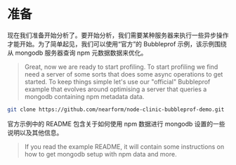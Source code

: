 # 准备

现在我们准备开始分析了。要开始分析，我们需要某种服务器来执行一些异步操作才能开始。为了简单起见，我们可以使用“官方”的 Bubbleprof 示例，该示例围绕从 mongodb 服务器查询 npm 元数据数据来优化。
> Great, now we are ready to start profiling. To start profiling we find need a server of some sorts that does some async operations to get started. To keep things simple let's use our "official" Bubbleprof example that evolves around optimising a server that queries a mongodb containing npm metadata data.

```bash
git clone https://github.com/nearform/node-clinic-bubbleprof-demo.git
```

官方示例中的 README 包含关于如何使用 npm 数据进行 mongodb 设置的一些说明以及其他信息。
> If you read the example README, it will contain some instructions on how to get mongodb setup with npm data and more.